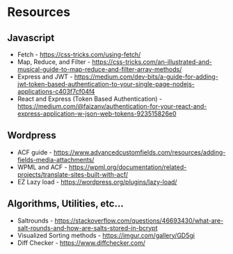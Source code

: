 # Resources 

## Javascript 

  * Fetch - https://css-tricks.com/using-fetch/
  * Map, Reduce, and Filter - https://css-tricks.com/an-illustrated-and-musical-guide-to-map-reduce-and-filter-array-methods/
  * Express and JWT - https://medium.com/dev-bits/a-guide-for-adding-jwt-token-based-authentication-to-your-single-page-nodejs-applications-c403f7cf04f4
  * React and Express (Token Based Authentication) - https://medium.com/@faizanv/authentication-for-your-react-and-express-application-w-json-web-tokens-923515826e0
  
## Wordpress
  
  * ACF guide - https://www.advancedcustomfields.com/resources/adding-fields-media-attachments/
  * WPML and ACF - https://wpml.org/documentation/related-projects/translate-sites-built-with-acf/
  * EZ Lazy load - https://wordpress.org/plugins/lazy-load/
## Algorithms, Utilities, etc...

  * Saltrounds - https://stackoverflow.com/questions/46693430/what-are-salt-rounds-and-how-are-salts-stored-in-bcrypt
  * Visualized Sorting methods - https://imgur.com/gallery/GD5gi
  * Diff Checker - https://www.diffchecker.com/
